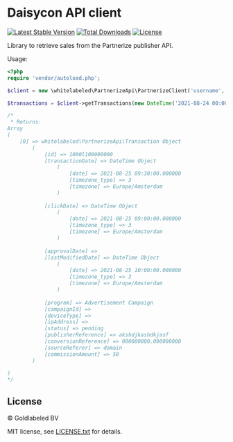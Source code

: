 # Daisycon API client

[![Latest Stable Version](https://img.shields.io/packagist/v/whitelabeled/partnerize-api-client.svg)](https://packagist.org/packages/whitelabeled/partnerize-api-client)
[![Total Downloads](https://img.shields.io/packagist/dt/whitelabeled/partnerize-api-client.svg)](https://packagist.org/packages/whitelabeled/partnerize-api-client)
[![License](https://img.shields.io/packagist/l/whitelabeled/partnerize-api-client.svg)](https://packagist.org/packages/whitelabeled/partnerize-api-client)

Library to retrieve sales from the Partnerize publisher API.

Usage:

```php
<?php
require 'vendor/autoload.php';

$client = new \whitelabeled\PartnerizeApi\PartnerizeClient('username', 'password', '1000l1234');

$transactions = $client->getTransactions(new DateTime('2021-08-24 00:00:00'));

/*
 * Returns:
Array
(
    [0] => whitelabeled\PartnerizeApi\Transaction Object
        (
            [id] => 1000l100000000
            [transactionDate] => DateTime Object
                (
                    [date] => 2021-08-25 09:30:00.000000
                    [timezone_type] => 3
                    [timezone] => Europe/Amsterdam
                )
        
            [clickDate] => DateTime Object
                (
                    [date] => 2021-08-25 09:00:00.000000
                    [timezone_type] => 3
                    [timezone] => Europe/Amsterdam
                )
        
            [approvalDate] =>
            [lastModifiedDate] => DateTime Object
                (
                    [date] => 2021-08-25 10:00:00.000000
                    [timezone_type] => 3
                    [timezone] => Europe/Amsterdam
                )
        
            [program] => Advertisement Campaign
            [campaignId] =>
            [deviceType] =>
            [ipAddress] =>
            [status] => pending
            [publisherReference] => akshdjkashdkjasf
            [conversionReference] => 000000000.000000000
            [sourceReferer] => domain
            [commissionAmount] => 50
        )

)
*/
```

## License

© Goldlabeled BV

MIT license, see [LICENSE.txt](LICENSE.txt) for details.
